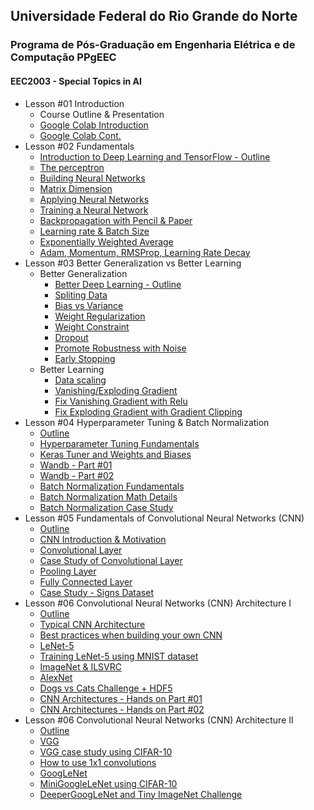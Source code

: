 ## Universidade Federal do Rio Grande do Norte
### Programa de Pós-Graduação em Engenharia Elétrica e de Computação PPgEEC

#### EEC2003 - Special Topics in AI


- Lesson #01 Introduction
	- Course Outline & Presentation
	- [Google Colab Introduction](https://www.loom.com/share/8a4f0d34b3cb4d9ea04b6dcf0b3d1aca)
	- [Google Colab Cont.](https://www.loom.com/share/d96cb0af7d9c4416bfe8145c93248a11)
- Lesson #02 Fundamentals
	- [Introduction to Deep Learning and TensorFlow - Outline](https://www.loom.com/share/caeb19f6f7694bfdba3687a46b37298d)
	- [The perceptron](https://www.loom.com/share/bccf2bc2c7f24652b7b3b73825e0100f)
	- [Building Neural Networks](https://www.loom.com/share/f0ca49107b52458699210cbda8d3cb76)
	- [Matrix Dimension](https://www.loom.com/share/31862a3448f6427097e16adc773592a1)
	- [Applying Neural Networks](https://www.loom.com/share/f5ef63a357604bcebb577458cbfe85f6)
	- [Training a Neural Network](https://www.loom.com/share/38f251f7949d4d3c99097395ab9e3b74)
	- [Backpropagation with Pencil & Paper](https://www.loom.com/share/7093fed68d7342b189ef2f9b85e93b2d)
	- [Learning rate & Batch Size](https://www.loom.com/share/183248cfec9f46a5bc0ae7ec410aa291)
	- [Exponentially Weighted Average](https://www.loom.com/share/b84b1452ab5d4193b63481910d9323b1)
	- [Adam, Momentum, RMSProp, Learning Rate Decay](https://www.loom.com/share/101a5956c6f04d31843f37c4be089978)
- Lesson #03 Better Generalization vs Better Learning
	- Better Generalization
		- [Better Deep Learning - Outline](https://www.loom.com/share/33ceae6510ca4321b95425efc7c7828e)
		- [Spliting Data](https://www.loom.com/share/436be4492b0549baba57c52d40941cc3)
		- [Bias vs Variance](https://www.loom.com/share/9cc90385906d458b9baafc19c686cc8e)
		- [Weight Regularization](https://www.loom.com/share/6f8e8101bee243318302cb3742fbdb8c)
		- [Weight Constraint](https://www.loom.com/share/b65c8294dcda4746a0a9a9c9ea3b5cb4)
		- [Dropout](https://www.loom.com/share/c32f0a35d56b426ca988e05926787936)
		- [Promote Robustness with Noise](https://www.loom.com/share/ed48470b14a3460eac572dcf9d8838c9)
		- [Early Stopping](https://www.loom.com/share/c738eed439a34794a6b99c555b99afad)
	- Better Learning
		- [Data scaling](https://www.loom.com/share/7008b640440d412498578e27b8557471)
		- [Vanishing/Exploding Gradient](https://www.loom.com/share/fb427d71b7a74e2dab226445941d2d41)
		- [Fix Vanishing Gradient with Relu](https://www.loom.com/share/0cdfb9ba531540fca075444f7d732fc6)
		- [Fix Exploding Gradient with Gradient Clipping](https://www.loom.com/share/2b560922401442b7b078faf06801a3ad)
- Lesson #04 Hyperparameter Tuning & Batch Normalization
	- [Outline](https://www.loom.com/share/0c5ccb3514ae4dc8b674ea5789f26645)
	- [Hyperparameter Tuning Fundamentals](https://www.loom.com/share/19920a5abadd4ce0bea8eadc26c778ee)
	- [Keras Tuner and Weights and Biases](https://www.loom.com/share/f27dcb1d5779432a906e19db7a834c65)
	- [Wandb - Part #01](https://www.loom.com/share/fed7cfc2a5414ad58637244f84add9b8)
	- [Wandb - Part #02](https://www.loom.com/share/16255ea534b34691a90801fe1d34ce6d)
	- [Batch Normalization Fundamentals](https://www.loom.com/share/adf8e445186d44caa79a83d0f3af97d8)
	- [Batch Normalization Math Details](https://www.loom.com/share/b2dad925916e4ae58d6a3cf3223be945)
	- [Batch Normalization Case Study](https://www.loom.com/share/d8113419cd56463eab0094df1a687cf0)
- Lesson #05 Fundamentals of Convolutional Neural Networks (CNN)
	- [Outline](https://www.loom.com/share/3b88a9f39080434e8ee9ec87135ea9b8)
	- [CNN Introduction & Motivation](https://www.loom.com/share/bb17b639264c4b079b375b63c4c16085)
	- [Convolutional Layer](https://www.loom.com/share/dd6b3d3ae5b3430ead7ed09174dd1b4c)
	- [Case Study of Convolutional Layer](https://www.loom.com/share/48b2566fae7b4c9794526e41ffbd624c)
	- [Pooling Layer](https://www.loom.com/share/055e32dcd2564b13890ce19d72daba32)
	- [Fully Connected Layer](https://www.loom.com/share/7912c7d6e1a54a97b39c15efb5a9fc88)
	- [Case Study - Signs Dataset](https://www.loom.com/share/2ea8f406635b489faa9f7f5ec675de73) 
- Lesson #06 Convolutional Neural Networks (CNN) Architecture I
	- [Outline](https://www.loom.com/share/c218c4ac06684b13aa07049b39f4b4df)
	- [Typical CNN Architecture](https://www.loom.com/share/9aaf99dc6e75403b96e17b08da935313)
	- [Best practices when building your own CNN](https://www.loom.com/share/f1016707d00f4fd99c9dfb6295072554)
	- [LeNet-5](https://www.loom.com/share/ddaf75c76e6b4ab39b3741f43a655764)
	- [Training LeNet-5 using MNIST dataset](https://www.loom.com/share/59ca5879a00242b4814f822fa3c6a430)
	- [ImageNet & ILSVRC](https://www.loom.com/share/c4f94499da3a4769bd751c2970c3d6ab)
	- [AlexNet](https://www.loom.com/share/bc8475491fcf49d1b17305a0441843f7)
	- [Dogs vs Cats Challenge + HDF5](https://www.loom.com/share/ba0bfb5f5f6044fead11ebebee3eedd3)
	- [CNN Architectures - Hands on Part #01](https://www.loom.com/share/068d3145cd9c4b0291e5d2a83a2c494b)
	- [CNN Architectures - Hands on Part #02](https://www.loom.com/share/b847f834f62c47faaaa936137d163e08)
- Lesson #06 Convolutional Neural Networks (CNN) Architecture II
	- [Outline](https://www.loom.com/share/12dabb12f4df48f29802976dedf28a93)
	- [VGG](https://www.loom.com/share/54f9a9a0c7164752a0daa2e11ab94304)
	- [VGG case study using CIFAR-10](https://www.loom.com/share/f8543faa8a9544f690e8d83493d053ff)
	- [How to use 1x1 convolutions](https://www.loom.com/share/4fa05c8a49814494a658e9ad337a8ef6)
	- [GoogLeNet](https://www.loom.com/share/3f6e276e64b845f390174e86b45a9e5f)
	- [MiniGoogleLeNet using CIFAR-10](https://www.loom.com/share/62f243ae46ec4796bb767a7e6cbd78c9)
	- [DeeperGoogLeNet and Tiny ImageNet Challenge](https://www.loom.com/share/af4eee545ac24cc59dae0482443efa67)
	